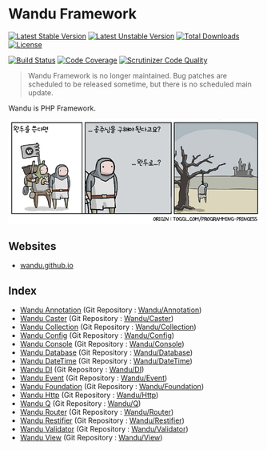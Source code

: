 Wandu Framework
===

[![Latest Stable Version](https://poser.pugx.org/wandu/framework/v/stable.svg)](https://packagist.org/packages/wandu/framework)
[![Latest Unstable Version](https://poser.pugx.org/wandu/framework/v/unstable.svg)](https://packagist.org/packages/wandu/framework)
[![Total Downloads](https://poser.pugx.org/wandu/framework/downloads.svg)](https://packagist.org/packages/wandu/framework)
[![License](https://poser.pugx.org/wandu/framework/license.svg)](https://packagist.org/packages/wandu/framework)

[![Build Status](https://img.shields.io/travis/Wandu/Framework/master.svg)](https://travis-ci.org/Wandu/Framework)
[![Code Coverage](https://scrutinizer-ci.com/g/Wandu/Framework/badges/coverage.png?b=master)](https://scrutinizer-ci.com/g/Wandu/Framework/?branch=master)
[![Scrutinizer Code Quality](https://scrutinizer-ci.com/g/Wandu/Framework/badges/quality-score.png?b=master)](https://scrutinizer-ci.com/g/Wandu/Framework/?branch=master)

> Wandu Framework is no longer maintained. Bug patches are scheduled to be released sometime, but there is no scheduled main update.

Wandu is PHP Framework.

![Wandu](readme.png)

## Websites

- [wandu.github.io](https://wandu.github.io)

## Index

- [Wandu Annotation](src/Wandu/Annotation) (Git Repository : [Wandu/Annotation](https://github.com/Wandu/Annotation))
- [Wandu Caster](src/Wandu/Caster) (Git Repository : [Wandu/Caster](https://github.com/Wandu/Caster))
- [Wandu Collection](src/Wandu/Collection) (Git Repository : [Wandu/Collection](https://github.com/Wandu/Collection))
- [Wandu Config](src/Wandu/Config) (Git Repository : [Wandu/Config](https://github.com/Wandu/Config))
- [Wandu Console](src/Wandu/Console) (Git Repository : [Wandu/Console](https://github.com/Wandu/Console))
- [Wandu Database](src/Wandu/Database) (Git Repository : [Wandu/Database](https://github.com/Wandu/Database))
- [Wandu DateTime](src/Wandu/DateTime) (Git Repository : [Wandu/DateTime](https://github.com/Wandu/DateTime))
- [Wandu DI](src/Wandu/DI) (Git Repository : [Wandu/DI](https://github.com/Wandu/DI))
- [Wandu Event](src/Wandu/Event) (Git Repository : [Wandu/Event](https://github.com/Wandu/Event))
- [Wandu Foundation](src/Wandu/Foundation) (Git Repository : [Wandu/Foundation](https://github.com/Wandu/Foundation))
- [Wandu Http](src/Wandu/Http) (Git Repository : [Wandu/Http](https://github.com/Wandu/Http))
- [Wandu Q](src/Wandu/Q) (Git Repository : [Wandu/Q](https://github.com/Wandu/Q))
- [Wandu Router](src/Wandu/Router) (Git Repository : [Wandu/Router](https://github.com/Wandu/Router))
- [Wandu Restifier](src/Wandu/Restifier) (Git Repository : [Wandu/Restifier](https://github.com/Wandu/Restifier))
- [Wandu Validator](src/Wandu/Validator) (Git Repository : [Wandu/Validator](https://github.com/Wandu/Validator))
- [Wandu View](src/Wandu/View) (Git Repository : [Wandu/View](https://github.com/Wandu/View))
